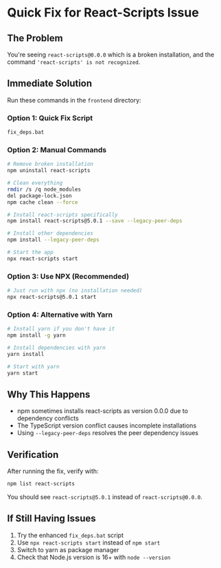 # Quick Fix for React-Scripts Issue

## The Problem
You're seeing `react-scripts@0.0.0` which is a broken installation, and the command `'react-scripts' is not recognized`.

## Immediate Solution

Run these commands in the `frontend` directory:

### Option 1: Quick Fix Script
```bash
fix_deps.bat
```

### Option 2: Manual Commands
```bash
# Remove broken installation
npm uninstall react-scripts

# Clean everything
rmdir /s /q node_modules
del package-lock.json
npm cache clean --force

# Install react-scripts specifically
npm install react-scripts@5.0.1 --save --legacy-peer-deps

# Install other dependencies
npm install --legacy-peer-deps

# Start the app
npx react-scripts start
```

### Option 3: Use NPX (Recommended)
```bash
# Just run with npx (no installation needed)
npx react-scripts@5.0.1 start
```

### Option 4: Alternative with Yarn
```bash
# Install yarn if you don't have it
npm install -g yarn

# Install dependencies with yarn
yarn install

# Start with yarn
yarn start
```

## Why This Happens
- npm sometimes installs react-scripts as version 0.0.0 due to dependency conflicts
- The TypeScript version conflict causes incomplete installations
- Using `--legacy-peer-deps` resolves the peer dependency issues

## Verification
After running the fix, verify with:
```bash
npm list react-scripts
```

You should see `react-scripts@5.0.1` instead of `react-scripts@0.0.0`.

## If Still Having Issues
1. Try the enhanced `fix_deps.bat` script
2. Use `npx react-scripts start` instead of `npm start`
3. Switch to yarn as package manager
4. Check that Node.js version is 16+ with `node --version`